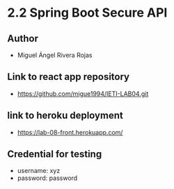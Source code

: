 # 2.2 Spring Boot Secure API

## Author

- Miguel Ángel Rivera Rojas

## Link to react app repository 

- https://github.com/migue1994/IETI-LAB04.git

## link to heroku deployment

- https://lab-08-front.herokuapp.com/

## Credential for testing

- username: xyz
- password: password